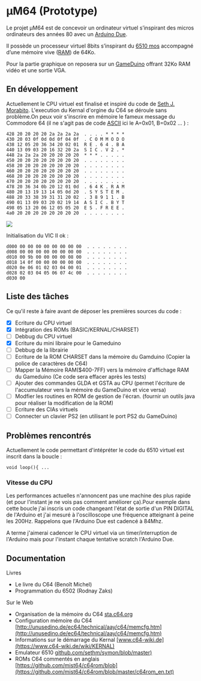 # μM64 (Prototype)
Le projet μM64 est de concevoir un ordinateur virtuel s’inspirant des micros ordinateurs des années 80 avec un [Arduino Due](https://store.arduino.cc/arduino-due). 

Il possède un processeur virtuel 8bits s’inspirant du [6510 mos](https://www.wikiwand.com/fr/MOS_Technology_6510) accompagné d’une mémoire vive ([RAM](https://www.wikiwand.com/fr/RAM)) de 64Ko.

Pour la partie graphique on reposera sur un [GameDuino](http://excamera.com/sphinx/gameduino/) offrant 32Ko RAM vidéo et une sortie VGA. 

## En développement
Actuellement le CPU virtuel est finalisé et inspiré du code de [Seth J. Morabito](https://github.com/sethm/symon). L'execution du Kernal d'orgine du C64 se déroule sans problème.On peux voir s'inscrire en mémoire le fameux message du Commodore 64 (il ne s'agit pas de code [ASCII](https://www.wikiwand.com/fr/American_Standard_Code_for_Information_Interchange) ici le A=0x01, B=0x02 ... ) : 

```
428 20 20 20 20 2a 2a 2a 2a  . . . . * * * * 
430 20 03 0f 0d 0d 0f 04 0f  . C O M M O D O 
438 12 05 20 36 34 20 02 01  R E . 6 4 . B A 
440 13 09 03 20 16 32 20 2a  S I C . V 2 . * 
448 2a 2a 2a 20 20 20 20 20  * * * . . . . . 
450 20 20 20 20 20 20 20 20  . . . . . . . . 
458 20 20 20 20 20 20 20 20  . . . . . . . . 
460 20 20 20 20 20 20 20 20  . . . . . . . . 
468 20 20 20 20 20 20 20 20  . . . . . . . . 
470 20 20 20 20 20 20 20 20  . . . . . . . . 
478 20 36 34 0b 20 12 01 0d  . 6 4 K . R A M 
480 20 13 19 13 14 05 0d 20  . S Y S T E M . 
488 20 33 38 39 31 31 20 02  . 3 8 9 1 1 . B 
490 01 13 09 03 20 02 19 14  A S I C . B Y T 
498 05 13 20 06 12 05 05 20  E S . F R E E . 
4a0 20 20 20 20 20 20 20 20  . . . . . . . . 
```

![](http://somanybits.com/images/forum/c64msg.jpg)

Initialisation du VIC II ok : 

```
d000 00 00 00 00 00 00 00 00  . . . . . . . . 
d008 00 00 00 00 00 00 00 00  . . . . . . . . 
d010 00 9b 00 00 00 00 08 00  . . . . . . . . 
d018 14 0f 00 00 00 00 00 00  . . . . . . . . 
d020 0e 06 01 02 03 04 00 01  . . . . . . . . 
d028 02 03 04 05 06 07 4c 00  . . . . . . . .  
d030 00 
```
## Liste des tâches

Ce qu'il reste à faire avant de déposer les premières sources du code : 

- [x] Ecriture du CPU virtuel
- [x] Intégration des ROMs (BASIC/KERNAL/CHARSET)
- [ ] Debbug du CPU virtuel
- [x] Ecriture du mini libraire pour le Gameduino
- [ ] Debbug de la librairie
- [ ] Ecriture de la ROM CHARSET dans la mémoire du Gamduino (Copier la police de caractères de C64)
- [ ] Mapper la Mémoire RAM($400-7FF) vers la mémoire d'affichage RAM du Gameduino (Ce code sera effacer après les tests)
- [ ] Ajouter des commandes GLDA et GSTA au CPU (permet l'écriture de l'accumulateur vers la mémoire du GameDuino et vice versa)
- [ ] Modfier les routines en ROM de gestion de l'écran. (fournir un outils java pour réaliser la modification de la ROM)
- [ ] Ecriture des CIAs virtuels
- [ ] Connecter un clavier PS2 (en utilisant le port PS2 du GameDuino)

## Problèmes rencontrés

Actuellement le code permettant d'intépréter le code du 6510 virtuel est inscrit dans la boucle :

```
void loop(){ ...
```

### Vitesse du CPU 
Les performances actuelles n'annoncent pas une machine des plus rapide (et pour l'instant je ne vois pas comment améliorer ça).Pour exemple dans cette boucle j'ai inscris un code changeant l'état de sortie d'un PIN DIGITAL de l'Arduino et j'ai mesuré à l'oscilloscope une fréquence atteignant à peine les 200Hz. Rappelons que l'Arduino Due est cadencé à 84Mhz. 

A terme j'aimerai cadencer le CPU virtuel via un timer/interruption de l'Arduino mais pour l'instant chaque tentative scratch l'Arduino Due. 

## Documentation

Livres
- Le livre du C64 (Benoît Michel)
- Programmation du 6502 (Rodnay Zaks) 

Sur le Web
- Organisation de la mémoire du C64 [sta.c64.org](http://sta.c64.org/cbm64mem.html)
- Configuration mémoire du C64 [http://unusedino.de/ec64/technical/aay/c64/memcfg.htm](http://unusedino.de/ec64/technical/aay/c64/memcfg.htm)
- Informations sur le démarrage du Kernal [www.c64-wiki.de](https://www.c64-wiki.de/wiki/KERNAL)
- Emulateur 6510 [github.com/sethm/symon/blob/master)](https://github.com/sethm/symon/blob/master/src/main/java/com/loomcom/symon)
- ROMs C64 commentés en anglais [https://github.com/mist64/c64rom/blob](https://github.com/mist64/c64rom/blob/master/c64rom_en.txt)

